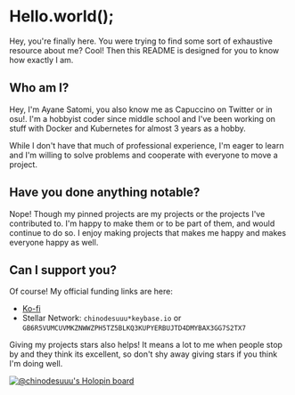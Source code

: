 # Hello.world();

Hey, you're finally here. You were trying to find some sort of exhaustive resource about me? Cool! Then this README is designed for you to know how exactly I am.


## Who am I?

Hey, I'm Ayane Satomi, you also know me as Capuccino on Twitter or in osu!. I'm a hobbyist coder since middle school and I've been working on stuff with Docker and Kubernetes for almost 3 years as a hobby.

While I don't have that much of professional experience, I'm eager to learn and I'm willing to solve problems and cooperate with everyone to move a project. 


## Have you done anything notable?

Nope! Though my pinned projects are my projects or the projects I've contributed to. I'm happy to make them or to be part of them, and would continue to do so. I enjoy making projects that makes me happy and makes everyone happy as well.


## Can I support you?

Of course! My official funding links are here:

- [Ko-fi](https://ko-fi.com/capuccino)
- Stellar Network: `chinodesuuu*keybase.io` or `GB6R5VUMCUVMKZNWWZPH5TZ5BLKQ3KUPYERBUJTD4DMYBAX3GG7S2TX7`

Giving my projects stars also helps! It means a lot to me when people stop by and they think its excellent, so don't shy away giving stars if you think I'm doing well.

[![@chinodesuuu's Holopin board](https://holopin.me/chinodesuuu)](https://holopin.io/@chinodesuuu)
